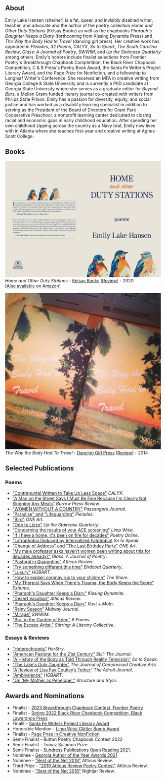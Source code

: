 ## About
Emily Lake Hansen (she/her) is a fat, queer,  and invisibly disabled writer, teacher, and advocate and the author of the poetry collection
_Home and Other Duty Stations_ (Kelsay Books) as well as the chapbooks 
_Pharaoh's Daughter Keeps a Diary_ (forthcoming from Kissing Dynamite Press) 
and _The Way the Body Had to Travel_ (dancing girl press). Her creative work has appeared in _Pleiades_, _32 Poems_, _CALYX_, _So to Speak_, _The South Carolina Review_,
_Glass: A Journal of Poetry_, _SWWIM_, and _Up the Staircase Quarterly_ among others. Emily's honors include finalist selections from Frontier Poetry's Breakthrough Chapbook Comptetition, the Black River Chapbook Competition, C & R Press's Poetry Book Award, the Santa Fe Writer's Project Literary Award, and the Page Prize for Nonfiction, and a fellowship to Longleaf Writer's Conference. She received an MFA in creative writing from Georgia
College & State University and is currently a PhD candidate at Georgia State University where she serves as a graduate editor for _Beyond Bars_, a Mellon Grant-funded literary journal co-created with writers from Philips State Prison. Emily has a passion for diversity, equity, and social justice and has worked as a disability learning specialist in addition to serving as the President of the Board of Directors for Grant Park Cooperative Preschool, a nonprofit learning center dedicated to closing racial and economic gaps in early childhood education. After spending her own childhood zipping across the country as a Navy brat, Emily now lives with in Atlanta where she teaches first-year and creative writing at Agnes Scott College. 

## Books
[<img src="/assets/images/home_and_other_duty_stations.jpg" alt="Cover Image" />](https://kelsaybooks.com/products/home-and-other-duty-stations)  
_Home and Other Duty Stations_ - [Kelsay Books](https://kelsaybooks.com/products/home-and-other-duty-stations) [[Review](https://sundressblog.com/2020/04/07/sundress-reads-home-and-other-duty-stations/)] - 2020  
[[Also available on Amazon](https://www.amazon.com/Home-Other-Stations-Emily-Hansen/dp/1950462838)]

![Chapbook Cover](/assets/images/chapbook_cover.jpg)  
_The Way the Body Had To Travel_ - [Dancing Girl Press](https://dulcetshop.myshopify.com/products/the-way-the-body-had-to-travel-emily-lake-hansen) [[Review](https://www.upthestaircase.org/the-way-the-body-had-to-travel.html)] - 2014

## Selected Publications

### Poems
* ["Contrapuntal Written to Take Up Less Space"](https://www.calyxpress.org/contrapuntal-written-to-take-up-less-space-by-emily-lake-hansen/) _CALYX_.
* ["A Man on the Street Says I Must Be Fine Because I'm Clearly Not Skipping Any Meals"](https://burrowpress.com/a-man-on-the-street-says-i-must-be-fine-because-im-clearly-not-skipping-any-meals-emily-lake-hansen/) _Burrow Press Review_.
* ["WOMEN WITHOUT A COUNTRY"](https://www.passengersjournal.com/volume-4-issue-1-poetry/#hansen) _Passangers Journal_.
* ["Paradise" and "Lifeguarding"](https://secure.touchnet.com/C20040_ustores/web/product_detail.jsp?PRODUCTID=575) _Pleiades_.
* ["Bird"](https://oneartpoetry.com/2022/11/18/bird-by-emily-lake-hansen/) _ONE Art_.
* ["Ode to Lizzo"](https://www.upthestaircase.org/emily-lake-hansen-issue-58.html) _Up the Staircase Quarterly_.
* ["Concerning the results of your ACE screening"](https://www.limpwristmagazine.com/lw7) _Limp Wrist_.
* ["If I have a home, it's been on fire for decades"](https://www.poetry.onl/read/em-l-h) _Poetry Online_.
* ["Latrophobia (Induced by Internalized Fatphobia)](http://sotospeakjournal.org/latrophobia/) _So to Speak_.
* ["Change of Address" and "The Last Birthday Party"](https://oneartpoetry.com/2022/03/30/two-poems-by-emily-lake-hansen/) _ONE Art_.
* ["My male professor asks haven’t women been writing about this for decades already?"](http://www.glass-poetry.com/journal/2019/september/hansen-my.html) _Glass: A Journal of Poetry_. 
* ["Pastoral in Quarantine"](https://atticusreview.org/pastoral-in-quarantine/) _Atticus Review_. 
* ["Try something different this time"](https://birdcoatquarterly.com/emily-lake-hansen/) _Birdcoat Quarterly_.
* ["Luxury"](https://www.hobartpulp.com/web_features/luxury) _HOBART_.  
* ["How to explain coronavirus to your children"](https://www.theshorepoetry.org/emily-lake-hansen-how-to-explain-coronavirus-to-your-children) _The Shore_.
* ["My Therpist Says When There's Trauma, the Body Keeps the Score"](http://exhumemag.weebly.com/emily-lake-hansen.html) _Exhume_. 
* ["Pharaoh's Daughter Keeps a Diary"](https://www.kissingdynamitepoetry.com/emily-lake-hansen-pharaohs-daughter.html) _Kissing Dynamite_. 
* ["Desert Vacation"](https://atticusreview.org/desert-vacation) _Atticus Review_.
* ["Pharaoh's Daughter Keeps a Diary"](https://rustandmoth.com/work/pharaohs-daughter-keeps-a-diary/) _Rust + Moth_. 
* ["Rainy Season"](http://midwayjournal.com/rainy-season/) _Midway Journal_. 
* ["Mirage"](https://www.swwim.org/blog/2018/8/30/mirage-by-emily-lake-hansen) _SWWIM_.  
* ["Brat in the Garden of Eden"](https://8poems.com/issue-four#/brat-in-the-garden-of-eden-emily-lake-hansen/) _8 Poems_.
* ["The Escape Artist."](http://www.sundresspublications.com/stirring/archives/v17/e8/hansene.htm) _Stirring: A Literary Collective_.

### Essays & Reviews
* ["Heterochromia"](https://herstryblg.com/theme/2023/6/27/heterochromia) _HerStry_.
* ["American Pastoral for the 21st Century"](https://www.stilljournal.net/emily-lake-hansen-cnf2023.php) _Still: The Journal_.
* ["A History of the Body as Told Through Reality Television"](https://sotospeak.submittable.com/submit/257413/for-purchase-2023-print-issue-physical-or-pdf) _So to Speak_. 
* ["The Lake's Only Daughter"](https://matterpress.com/journal/2021/11/) _The Journal of Compressed Creative Arts_. 
* ["A Review of Lisa Fay Coutley’s Tether"](https://theadroitjournal.org/2021/06/23/a-review-of-lisa-fay-coutleys-tether-by-emily-lake-hansen/) _The Adroit Journal_. 
* ["Ambivalence"](https://www.hobartpulp.com/web_features/ambivalence) _HOBART_. 
* ["On 'My Mother as Penelope'."](http://structureandstyle.org/post/93705929440/my-mother-as-penelope) _Structure and Style_.

## Awards and Nominations
* Finalist - [2023 Breakthrough Chapbook Contest, Frontier Poetry](https://www.frontierpoetry.com/2023/09/13/2023-chapbook-contest-winner-finalists/) 
* Finalist - [Spring 2022 Black River Chapbook Competition, Black Lawarance Press](https://blacklawrencepress.com/spring-2022-black-river-chapbook-competition-finalists-semifinalists/) 
* Finalit - [Santa Fe Writers Project Literary Award](https://www.sfwp.com/2022-awards-program-results)
* Honorable Mention - [Limp Wrist Glittler Bomb Award](https://www.limpwristmagazine.com/lw07)
* Finalist - [Page Prize in Creative NonFiction](http://www.pinchjournal.com/2021-pinch-literary-awards)
* Semi-Finalist - Button Poetry Chapbook Contest 2022
* Semi-Finalist - Tomaz Salamun Prize
* Semi-Finalist - [Sundress Publications Open Reading 2021](https://sundressblog.com/2021/12/20/2021-poetry-open-reading-period-selections-announces/).
* Nominee - [Georgia Author of the Year Awards 2021](https://www.authoroftheyear.org/previous-nominees/2021)
* Nominee - ["Best of the Net 2019"](https://atticusreview.org/best-of-the-net-nominations-2019/) Atticus Review.
* Third Prize - ["2019 Atticus Review Poetry Contest"](https://atticusreview.org/announcing-the-2019-atticus-review-poetry-contest-winners/) Atticus Review.
* Nominee - ["Best of the Net 2018"](https://nightjarreview.com/awards.html) Nightjar Review.
